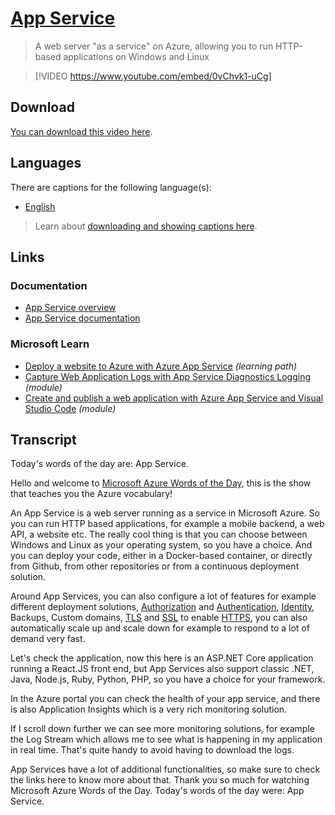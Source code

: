 # [App Service](/glossary/topic/app-service)

> A web server "as a service" on Azure, allowing you to run HTTP-based applications on Windows and Linux

> [!VIDEO https://www.youtube.com/embed/0vChvk1-uCg]

## Download

[You can download this video here](https://wordsoftheday.blob.core.windows.net/videos/app-service.en.mp4).

## Languages

There are captions for the following language(s):

- [English](https://wordsoftheday.blob.core.windows.net/captions/app-service.en.en.srt)

> Learn about [downloading and showing captions here](/glossary/captions).

## Links

### Documentation

- [App Service overview](http://gslb.ch/447)
- [App Service documentation](http://gslb.ch/448)

### Microsoft Learn

- [Deploy a website to Azure with Azure App Service](http://gslb.ch/454) *(learning path)*
- [Capture Web Application Logs with App Service Diagnostics Logging](http://gslb.ch/455) *(module)*
- [Create and publish a web application with Azure App Service and Visual Studio Code](http://gslb.ch/456) *(module)*

## Transcript

Today's words of the day are: App Service.

Hello and welcome to [Microsoft Azure Words of the Day](/en), this is the show that teaches you the Azure vocabulary!

An App Service is a web server running as a service in Microsoft Azure. So you can run HTTP based applications, for example a mobile backend, a web API, a website etc. The really cool thing is that you can choose between Windows and Linux as your operating system, so you have a choice. And you can deploy your code, either in a Docker-based container, or directly from Github, from other repositories or from a continuous deployment solution.

Around App Services, you can also configure a lot of features for example different deployment solutions, [Authorization](/glossary/topic/aad/authorization) and [Authentication](/glossary/topic/authentication/disambiguation), [Identity](/glossary/topic/aad/identity), Backups, Custom domains, [TLS](/glossary/topic/tls-ssl/tls) and [SSL](/glossary/topic/tls-ssl/ssl) to enable [HTTPS](/glossary/topic/tls-ssl/https), you can also automatically scale up and scale down for example to respond to a lot of demand very fast.

Let's check the application, now this here is an ASP.NET Core application running a React.JS front end, but App Services also support classic .NET, Java, Node.js, Ruby, Python, PHP, so you have a choice for your framework.

In the Azure portal you can check the health of your app service, and there is also Application Insights which is a very rich monitoring solution.

If I scroll down further we can see more monitoring solutions, for example the Log Stream which allows me to see what is happening in my application in real time. That's quite handy to avoid having to download the logs.

App Services have a lot of additional functionalities, so make sure to check the links here to know more about that. Thank you so much for watching Microsoft Azure Words of the Day. Today's words of the day were: App Service.

